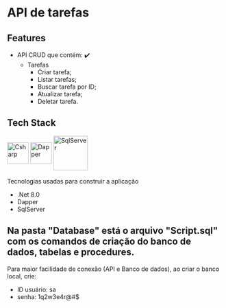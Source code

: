 # 	API de tarefas

## Features

- API CRUD que contém: :heavy_check_mark:
  - Tarefas
    - Criar tarefa;
    - Listar tarefas;
    - Buscar tarefa por ID;
    - Atualizar tarefa;
    - Deletar tarefa.
  
## Tech Stack

<div style="display: inline_block">
    <img align="center" alt="Csharp" height="50" width="50" src="https://cdn.jsdelivr.net/gh/devicons/devicon/icons/csharp/csharp-original.svg">
    <img align="center" alt="Dapper" height="50" width="50" src="https://api.nuget.org/v3-flatcontainer/dapper/2.1.35/icon">
    <img align="center" alt="SqlServer" height="80" width="80" src="https://encrypted-tbn0.gstatic.com/images?q=tbn:ANd9GcRlNgLHpZ13cUUijowdXzk3Z9x-nTh6G-_KZWdzVoDuOg&s" />  
</div>
<br>
Tecnologias usadas para construir a aplicação

- .Net 8.0
- Dapper
- SqlServer

## Na pasta "Database" está o arquivo "Script.sql" com os comandos de criação do banco de dados, tabelas e procedures.

Para maior facilidade de conexão (API e Banco de dados), ao criar o banco local, crie: 
 - ID usuário: sa
 - senha: 1q2w3e4r@#$
